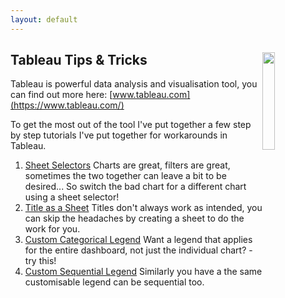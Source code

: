 ```yaml
---
layout: default
---
```

## Tableau Tips & Tricks <img style="float: right;height: 20%;width: 20%;" src="https://cdns.tblsft.com/sites/all/themes/tabwat/logo.png">

Tableau is powerful data analysis and visualisation tool, you can find out more here: [www.tableau.com](https://www.tableau.com/)

To get the most out of the tool I've put together a few step by step tutorials I've put together for workarounds in Tableau. 
<!--img src="content/tableau_tips_and_tricks/gifs/t&t_01_sheet_selector/sheet_selector_final.gif" align="left" style="width:20%;height:20%;padding-right:10px;"/--> 

1. [Sheet Selectors](content\tableau_tips_and_tricks\Tableau-Tips-Tricks-1-Sheet-Selectors.html) Charts are great, filters are great, sometimes the two together can leave a bit to be desired... So switch the bad chart for a different chart using a sheet selector!
2. [Title as a Sheet](content\tableau_tips_and_tricks\Tableau-Tips-Tricks-2-Title-as-a-Sheet.html) 
Titles don't always work as intended, you can skip the headaches by creating a sheet to do the work for you.
3. [Custom Categorical Legend](content\tableau_tips_and_tricks\Tableau-Tips-Tricks-3-Custom-Categorical-Legend.html) 
Want a legend that applies for the entire dashboard, not just the individual chart? - try this!
4. [Custom Sequential Legend](content\tableau_tips_and_tricks\Tableau-Tips-Tricks-4-Custom-Sequential-Legend.html) 
Similarly you have a the same customisable legend can be sequential too.









